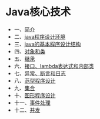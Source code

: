 # Java核心技术
- 一、[简介](./briefintroduction.md)
- 二、[java程序设计环境](./environment.md)
- 三、[java的基本程序设计结构]()
- 四、[对象和类]()
- 五、[继承]()
- 六、[接口、lambda表达式和内部类]()
- 七、[异常、断言和日志]()
- 八、[范型程序设计]()
- 九、[集合]()
- 十、[图形程序设计]()
- 十一、[事件处理]()
- 十二、[并发]()